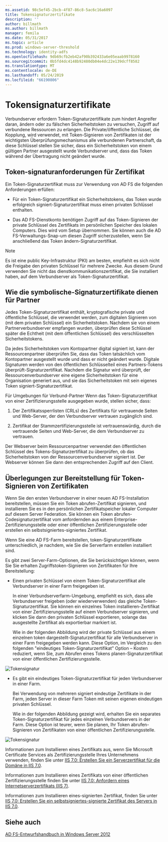 ```yaml
---
ms.assetid: 98c5ef45-2bcb-4f87-86c8-5ac6c16a6097
title: Tokensignaturzertifikate
description: ''
author: billmath
ms.author: billmath
manager: femila
ms.date: 05/31/2017
ms.topic: article
ms.prod: windows-server-threshold
ms.technology: identity-adfs
ms.openlocfilehash: 9db69cfb2eb42af90b392433a6e05eaab9978160
ms.sourcegitcommit: 0b5fd4dc4148b92480db04e4dc22e139dcff8582
ms.translationtype: MT
ms.contentlocale: de-DE
ms.lasthandoff: 05/24/2019
ms.locfileid: "66190806"
---
```

# <a name="token-signing-certificates"></a>Tokensignaturzertifikate

Verbundserver erfordern Token\-Signaturzertifikate zum hindert Angreifer daran, ändern oder zu fälschen Sicherheitstoken zu versuchen, Zugriff auf verbundene Ressourcen zu erlangen. Die Private\/öffentliche Schlüssel, die Kopplung, wird verwendet, mit Token\-Signieren von Zertifikaten ist der wichtigsten Überprüfungsmechanismus alle verbundenen Partnerschaft, da diese Schlüssel stellen Sie sicher, dass ein Sicherheitstoken von einem gültigen Partner ausgestellt wurde Verbundserver und, dass das Token während der Übertragung nicht geändert wurde.  
  
## <a name="token-signing-certificate-requirements"></a>Token\-signaturanforderungen für Zertifikat  
Ein Token\-Signaturzertifikat muss zur Verwendung von AD FS die folgenden Anforderungen erfüllen:  
  
-   Für ein Token\-Signaturzertifikat ein Sicherheitstokens, das Token wurde erfolgreich signiert\-Signaturzertifikat muss einen privaten Schlüssel enthalten.  
  
-   Das AD FS-Dienstkonto benötigen Zugriff auf das Token\-Signieren der private Schlüssel des Zertifikats im persönlichen Speicher des lokalen Computers. Dies wird vom Setup übernommen. Sie können auch die AD FS-Verwaltungs-Snap\-um diesen Zugriff sicherzustellen, wenn Sie anschließend das Token ändern\-Signaturzertifikat.  
  
> [!NOTE]  
> Es ist eine public Key-Infrastruktur \(PKI\) am besten, empfiehlt es sich nicht die Freigabe den privaten Schlüssel für mehrere Zwecke. Aus diesem Grund verwenden Sie nicht das dienstkommunikationszertifikat, die Sie installiert haben, auf dem Verbundserver als Token\-Signaturzertifikat.  
  
## <a name="how-token-signing-certificates-are-used-across-partners"></a>Wie die symbolische\-Signaturzertifikate dienen für Partner  
Jedes Token\-Signaturzertifikat enthält, kryptografische private und öffentliche Schlüssel, die verwendet werden, zum digitalen Signieren von \(mit dem privaten Schlüssel\) ein Sicherheitstoken. Nachdem sie von einem Partnerverbundserver empfangen wurden, überprüfen diese Schlüssel später die Echtheit \(mit dem öffentlichen Schlüssel\) des verschlüsselten Sicherheitstokens.  
  
Da jedes Sicherheitstoken vom Kontopartner digital signiert ist, kann der Ressourcenpartner überprüfen Sie, dass das Token tatsächlich vom Kontopartner ausgestellt wurde und dass er nicht geändert wurde. Digitale Signaturen werden von den öffentlichen Schlüsselteil eines Partners-Tokens überprüft\-Signaturzertifikat. Nachdem die Signatur wird überprüft, der Ressourcenverbundserver eine eigene Sicherheitstoken für eine Organisation generiert aus, und sie das Sicherheitstoken mit sein eigenes Token signiert\-Signaturzertifikat.  
  
Für Umgebungen für Verbund-Partner Wenn das Token\-Signaturzertifikat von einer Zertifizierungsstelle ausgegeben wurde, stellen sicher, dass:  
  
1.  Der Zertifikatssperrlisten \(CRLs\) des Zertifikats für vertrauende Seiten und Web-Server, der den Verbundserver vertrauen zugänglich sind.  
  
2.  Zertifikat der Stammzertifizierungsstelle ist vertrauenswürdig, durch die vertrauende Seiten und Web-Server, die dem Verbundserver zu vertrauen.  
  
Der Webserver beim Ressourcenpartner verwendet den öffentlichen Schlüssel des Tokens\-Signaturzertifikat zu überprüfen, ob das Sicherheitstoken von der Ressourcenverbundserver signiert ist. Der Webserver können Sie dann den entsprechenden Zugriff auf den Client.  
  
## <a name="deployment-considerations-for-token-signing-certificates"></a>Überlegungen zur Bereitstellung für Token\-Signieren von Zertifikaten  
Wenn Sie den ersten Verbundserver in einer neuen AD FS-Installation bereitstellen, müssen Sie ein Token abrufen\-Zertifikat signieren, und installieren Sie es in den persönlichen Zertifikatspeicher lokaler Computer auf diesem Server Federation. Sie können ein Token abrufen\-Codesignaturzertifikat vom anfordernden aus einem Enterprise-Zertifizierungsstelle oder einer öffentlichen Zertifizierungsstelle oder erstellen ein selbstsigniertes\-signiertes Zertifikat.  
  
Wenn Sie eine AD FS-Farm bereitstellen, token\-Signaturzertifikate unterschiedlich, je nachdem, wie Sie die Serverfarm erstellen installiert sind.  
  
Es gibt zwei Server-Farm-Optionen, die Sie berücksichtigen können, wenn Sie Sie erhalten Zugriffstoken\-Signieren von Zertifikaten für Ihre Bereitstellung:  
  
-   Einen privaten Schlüssel von einem Token\-Signaturzertifikat alle Verbundserver in einer Farm freigegeben ist.  
  
    In einer Verbundserverfarm-Umgebung, empfiehlt es sich, dass alle Verbundserver freigeben \(oder wiederverwenden\) das gleiche Token\-Signaturzertifikat. Sie können ein einzelnes Token installieren\-Zertifikat von einer Zertifizierungsstelle auf einem Verbundserver signieren, und klicken Sie dann den privaten Schlüssel exportieren, solange das ausgestellte Zertifikat als exportierbar markiert ist.  
  
    Wie in der folgenden Abbildung wird der private Schlüssel aus einem einzelnen token dargestellt\-Signaturzertifikat für alle Verbundserver in einer Farm freigegeben werden kann. Diese Option, im Vergleich zu den folgenden "eindeutiges Token\-Signaturzertifikat" Option – Kosten reduziert, wenn Sie, zum Abrufen eines Tokens planen\-Signaturzertifikat von einer öffentlichen Zertifizierungsstelle.  
  
![Tokensignatur](media/adfs2_fedserver_certstory_3.gif)  
  
-   Es gibt ein eindeutiges Token\-Signaturzertifikat für jeden Verbundserver in einer Farm.  
  
    Bei Verwendung von mehreren signiert eindeutige Zertifikate in der Farm, jeden Server in dieser Farm Token mit seinen eigenen eindeutigen privaten Schlüssel.  
  
    Wie in der folgenden Abbildung gezeigt wird, erhalten Sie ein separates Token\-Signaturzertifikat für jedes einzelnen Verbundservers in der Farm. Diese Option ist teurer, wenn Sie planen, Ihr Token abrufen\-Signieren von Zertifikaten von einer öffentlichen Zertifizierungsstelle.  
  
![Tokensignatur](media/adfs2_fedserver_certstory_4.gif)  
  
Informationen zum Installieren eines Zertifikats aus, wenn Sie Microsoft Certificate Services als Zertifizierungsstelle Ihres Unternehmens verwenden, finden Sie unter [IIS 7.0: Erstellen Sie ein Serverzertifikat für die Domäne in IIS 7.0](https://go.microsoft.com/fwlink/?LinkId=108548).  
  
Informationen zum Installieren eines Zertifikats von einer öffentlichen Zertifizierungsstelle finden Sie unter [IIS 7.0: Anfordern eines Internetserverzertifikats (IIS 7)](https://go.microsoft.com/fwlink/?LinkId=108549).  
  
Informationen zum Installieren eines\-signierten Zertifikat, finden Sie unter [IIS 7.0: Erstellen Sie ein selbstsigniertes\-signierte Zertifikat des Servers in IIS 7.0](https://go.microsoft.com/fwlink/?LinkID=108271).  
  
## <a name="see-also"></a>Siehe auch
[AD FS-Entwurfshandbuch in Windows Server 2012](AD-FS-Design-Guide-in-Windows-Server-2012.md)
